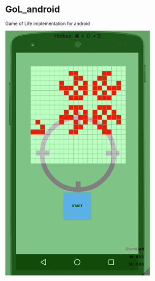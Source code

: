# GoL_android
Game of Life implementation for android

![alt tag](https://raw.githubusercontent.com/itemius/GoL_android/master/example.gif)
